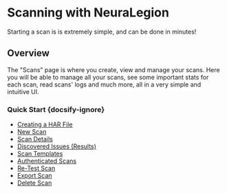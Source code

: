 # Scanning with NeuraLegion
Starting a scan is is extremely simple, and can be done in minutes!

## Overview

The "Scans" page is where you create, view and manage your scans. Here you will be able to manage all your scans, see some important stats for each scan, read scans' logs and much more, all in a very simple and intuitive UI.

### Quick Start {docsify-ignore}
- [Creating a HAR File](user-guide/scans/creating-HAR-file.md)
- [New Scan](user-guide/scans/new-scan.md)
- [Scan Details](user-guide/scans/scan-details.md)
- [Discovered Issues (Results)](user-guide/scans/issues/overview.md)
- [Scan Templates](user-guide/scans/templates/overview.md)
- [Authenticated Scans](user-guide/scans/authenticated-scans.md)
- [Re-Test Scan](user-guide/scans/re-test-scan.md)
- [Export Scan](user-guide/scans/export-scan.md)
- [Delete Scan](user-guide/scans/delete-scan.md)
